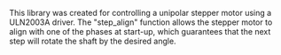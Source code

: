 This library was created for controlling a unipolar stepper motor using a ULN2003A driver. The "step_align" function allows the stepper motor to align with one of the phases at start-up, which guarantees that the next step will rotate the shaft by the desired angle.